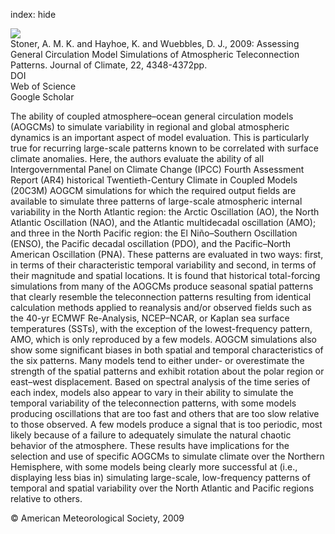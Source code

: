 index: hide

<div class="Citation">
    <div class="Citation-thumb CitationThumb-linked"  data-href="https://doi.org/10.1175/2009jcli2577.1">
      <img src="https://static.claimspace.cloud/climate-study-static/refs/thumbs/9/Stoner_et_al_2009-thumb.png" />
    </div>

  <div class="Citation-body">
    <div class="Citation-text">Stoner, A. M. K. and Hayhoe, K. and Wuebbles, D. J., 2009: Assessing General Circulation Model Simulations of Atmospheric Teleconnection Patterns. <span class="Article-journal">Journal of Climate, </span><span class="Article-volume">22, </span>4348-4372pp.</div>
    <div class="Citation-links">
      <div class="CitationLink" data-href="https://doi.org/10.1175/2009jcli2577.1">
        <div class="CitationLink-icon CitationLink-Doi"></div>
        <div class="CitationLink-text">DOI</div>
      </div>
      <div class="CitationLink" data-href="http://cel.webofknowledge.com/InboundService.do?customersID=atyponcel&smartRedirect=yes&mode=FullRecord&IsProductCode=Yes&product=CEL&Init=Yes&Func=Frame&action=retrieve&SrcApp=literatum&SrcAuth=atyponcel&SID=7CNc3cIRaBKjGbSujFM&UT=WOS:000268802600008">
        <div class="CitationLink-icon CitationLink-Isi"></div>
        <div class="CitationLink-text">Web of Science</div>
      </div>
      <div class="CitationLink" data-href="https://scholar.google.com/scholar?q=10.1175/2009jcli2577.1">
        <div class="CitationLink-icon CitationLink-Scholar"></div>
        <div class="CitationLink-text">Google Scholar</div>
      </div>
    </div>
  </div>
</div>

The ability of coupled atmosphere–ocean general circulation models (AOGCMs) to simulate variability in regional and global atmospheric dynamics is an important aspect of model evaluation. This is particularly true for recurring large-scale patterns known to be correlated with surface climate anomalies. Here, the authors evaluate the ability of all Intergovernmental Panel on Climate Change (IPCC) Fourth Assessment Report (AR4) historical Twentieth-Century Climate in Coupled Models (20C3M) AOGCM simulations for which the required output fields are available to simulate three patterns of large-scale atmospheric internal variability in the North Atlantic region: the Arctic Oscillation (AO), the North Atlantic Oscillation (NAO), and the Atlantic multidecadal oscillation (AMO); and three in the North Pacific region: the El Niño–Southern Oscillation (ENSO), the Pacific decadal oscillation (PDO), and the Pacific–North American Oscillation (PNA). These patterns are evaluated in two ways: first, in terms of their characteristic temporal variability and second, in terms of their magnitude and spatial locations. It is found that historical total-forcing simulations from many of the AOGCMs produce seasonal spatial patterns that clearly resemble the teleconnection patterns resulting from identical calculation methods applied to reanalysis and/or observed fields such as the 40-yr ECMWF Re-Analysis, NCEP–NCAR, or Kaplan sea surface temperatures (SSTs), with the exception of the lowest-frequency pattern, AMO, which is only reproduced by a few models. AOGCM simulations also show some significant biases in both spatial and temporal characteristics of the six patterns. Many models tend to either under- or overestimate the strength of the spatial patterns and exhibit rotation about the polar region or east–west displacement. Based on spectral analysis of the time series of each index, models also appear to vary in their ability to simulate the temporal variability of the teleconnection patterns, with some models producing oscillations that are too fast and others that are too slow relative to those observed. A few models produce a signal that is too periodic, most likely because of a failure to adequately simulate the natural chaotic behavior of the atmosphere. These results have implications for the selection and use of specific AOGCMs to simulate climate over the Northern Hemisphere, with some models being clearly more successful at (i.e., displaying less bias in) simulating large-scale, low-frequency patterns of temporal and spatial variability over the North Atlantic and Pacific regions relative to others.

<div class="Citation-copy">
&copy; American Meteorological Society, 2009
</div>